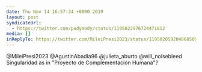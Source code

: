 ```yaml
---
date: Thu Nov 14 16:57:34 +0000 2019
layout: post
syndicateUrl:
  - https://twitter.com/pudymody/status/1195022976724471812
media: []
inReplyTo: https://twitter.com/MileiPresi2023/status/1195020592048685056
---
```

@MileiPresi2023 @AgustinAbadia96 @julieta_aburto @will_noisebleed Singularidad as in "Proyecto de Complementación Humana"?

